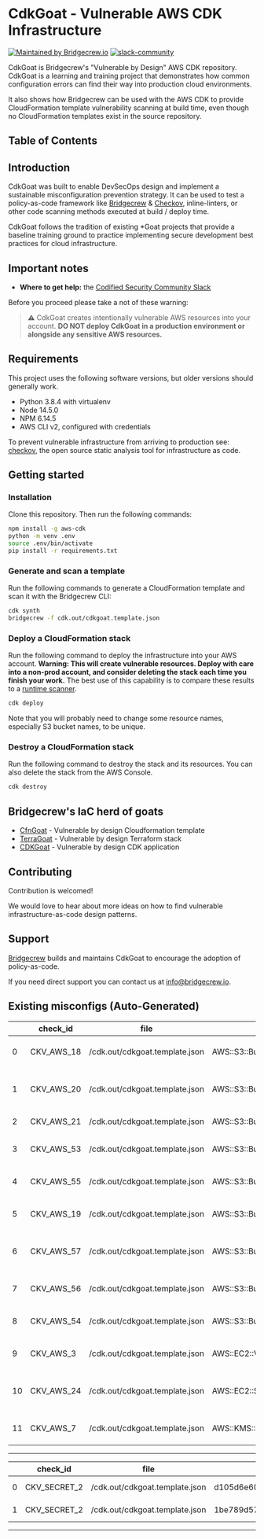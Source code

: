 # CdkGoat - Vulnerable AWS CDK Infrastructure

[![Maintained by Bridgecrew.io](https://img.shields.io/badge/maintained%20by-bridgecrew.io-blueviolet)](https://bridgecrew.io/?utm_source=github&utm_medium=organic_oss&utm_campaign=cdkgoat)
[![slack-community](https://img.shields.io/badge/Slack-4A154B?style=plastic&logo=slack&logoColor=white)](https://slack.bridgecrew.io/)

CdkGoat is Bridgecrew's "Vulnerable by Design" AWS CDK repository.
CdkGoat is a learning and training project that demonstrates how common configuration errors can find their way into production cloud environments.

It also shows how Bridgecrew can be used with the AWS CDK to provide CloudFormation template vulnerability scanning at build time, even though no CloudFormation templates exist in the source repository.

## Table of Contents


## Introduction

CdkGoat was built to enable DevSecOps design and implement a sustainable misconfiguration prevention strategy. It can be used to test a policy-as-code framework like [Bridgecrew](https://bridgecrew.io/?utm_source=github&utm_medium=organic_oss&utm_campaign=cdkgoat) & [Checkov](https://github.com/bridgecrewio/checkov/), inline-linters, or other code scanning methods executed at build / deploy time.

CdkGoat follows the tradition of existing *Goat projects that provide a baseline training ground to practice implementing secure development best practices for cloud infrastructure.

## Important notes

* **Where to get help:** the [Codified Security Community Slack](https://codifiedsecurity.slack.com/)

Before you proceed please take a not of these warning:
> :warning: CdkGoat creates intentionally vulnerable AWS resources into your account. **DO NOT deploy CdkGoat in a production environment or alongside any sensitive AWS resources.**

## Requirements

This project uses the following software versions, but older versions should generally work.

* Python 3.8.4 with virtualenv
* Node 14.5.0
* NPM 6.14.5
* AWS CLI v2, configured with credentials

To prevent vulnerable infrastructure from arriving to production see: [checkov](https://github.com/bridgecrewio/checkov/), the open source static analysis tool for infrastructure as code.

## Getting started

### Installation
Clone this repository. Then run the following commands:

```bash
npm install -g aws-cdk
python -m venv .env
source .env/bin/activate
pip install -r requirements.txt
```

### Generate and scan a template

Run the following commands to generate a CloudFormation template and scan it with the Bridgecrew CLI:

```bash
cdk synth
bridgecrew -f cdk.out/cdkgoat.template.json
```

### Deploy a CloudFormation stack

Run the following command to deploy the infrastructure into your AWS account. **Warning: This will create vulnerable resources. Deploy with care into a non-prod account, and consider deleting the stack each time you finish your work.** The best use of this capability is to compare these results to a [runtime scanner](https://bridgecrew.cloud).

```bash
cdk deploy
```

Note that you will probably need to change some resource names, especially S3 bucket names, to be unique.

### Destroy a CloudFormation stack

Run the following command to destroy the stack and its resources. You can also delete the stack from the AWS Console.

```bash
cdk destroy
```

## Bridgecrew's IaC herd of goats

* [CfnGoat](https://github.com/bridgecrewio/cfngoat) - Vulnerable by design Cloudformation template
* [TerraGoat](https://github.com/bridgecrewio/terragoat) - Vulnerable by design Terraform stack
* [CDKGoat](https://github.com/bridgecrewio/cdkgoat) - Vulnerable by design CDK application

## Contributing

Contribution is welcomed!

We would love to hear about more ideas on how to find vulnerable infrastructure-as-code design patterns.

## Support

[Bridgecrew](https://bridge.dev/2WBms5Q) builds and maintains CdkGoat to encourage the adoption of policy-as-code.

If you need direct support you can contact us at [info@bridgecrew.io](mailto:info@bridgecrew.io).

## Existing misconfigs (Auto-Generated)
|    | check_id   | file                           | resource                            | check_name                                                        | guideline                                                           |
|----|------------|--------------------------------|-------------------------------------|-------------------------------------------------------------------|---------------------------------------------------------------------|
|  0 | CKV_AWS_18 | /cdk.out/cdkgoat.template.json | AWS::S3::Bucket.mycdkbucketC801BBDD | Ensure the S3 bucket has access logging enabled                   | https://docs.bridgecrew.io/docs/s3_13-enable-logging                |
|  1 | CKV_AWS_20 | /cdk.out/cdkgoat.template.json | AWS::S3::Bucket.mycdkbucketC801BBDD | Ensure the S3 bucket does not allow READ permissions to everyone  | https://docs.bridgecrew.io/docs/s3_1-acl-read-permissions-everyone  |
|  2 | CKV_AWS_21 | /cdk.out/cdkgoat.template.json | AWS::S3::Bucket.mycdkbucketC801BBDD | Ensure the S3 bucket has versioning enabled                       | https://docs.bridgecrew.io/docs/s3_16-enable-versioning             |
|  3 | CKV_AWS_53 | /cdk.out/cdkgoat.template.json | AWS::S3::Bucket.mycdkbucketC801BBDD | Ensure S3 bucket has block public ACLS enabled                    | https://docs.bridgecrew.io/docs/bc_aws_s3_19                        |
|  4 | CKV_AWS_55 | /cdk.out/cdkgoat.template.json | AWS::S3::Bucket.mycdkbucketC801BBDD | Ensure S3 bucket has ignore public ACLs enabled                   | https://docs.bridgecrew.io/docs/bc_aws_s3_21                        |
|  5 | CKV_AWS_19 | /cdk.out/cdkgoat.template.json | AWS::S3::Bucket.mycdkbucketC801BBDD | Ensure the S3 bucket has server-side-encryption enabled           | https://docs.bridgecrew.io/docs/s3_14-data-encrypted-at-rest        |
|  6 | CKV_AWS_57 | /cdk.out/cdkgoat.template.json | AWS::S3::Bucket.mycdkbucketC801BBDD | Ensure the S3 bucket does not allow WRITE permissions to everyone | https://docs.bridgecrew.io/docs/s3_2-acl-write-permissions-everyone |
|  7 | CKV_AWS_56 | /cdk.out/cdkgoat.template.json | AWS::S3::Bucket.mycdkbucketC801BBDD | Ensure S3 bucket has 'restrict_public_bucket' enabled             | https://docs.bridgecrew.io/docs/bc_aws_s3_22                        |
|  8 | CKV_AWS_54 | /cdk.out/cdkgoat.template.json | AWS::S3::Bucket.mycdkbucketC801BBDD | Ensure S3 bucket has block public policy enabled                  | https://docs.bridgecrew.io/docs/bc_aws_s3_20                        |
|  9 | CKV_AWS_3  | /cdk.out/cdkgoat.template.json | AWS::EC2::Volume.vol100D23AE3       | Ensure all data stored in the EBS is securely encrypted           | https://docs.bridgecrew.io/docs/general_3-encrypt-eps-volume        |
| 10 | CKV_AWS_24 | /cdk.out/cdkgoat.template.json | AWS::EC2::SecurityGroup.sg15CEFF4E3 | Ensure no security groups allow ingress from 0.0.0.0:0 to port 22 | https://docs.bridgecrew.io/docs/networking_1-port-security          |
| 11 | CKV_AWS_7  | /cdk.out/cdkgoat.template.json | AWS::KMS::Key.kms1045C8EFE          | Ensure rotation for customer created CMKs is enabled              | https://docs.bridgecrew.io/docs/logging_8                           |


---


|    | check_id     | file                           | resource                                 | check_name     | guideline                                     |
|----|--------------|--------------------------------|------------------------------------------|----------------|-----------------------------------------------|
|  0 | CKV_SECRET_2 | /cdk.out/cdkgoat.template.json | d105d6e6096177be6085e7d65fe2b50e94303048 | AWS Access Key | https://docs.bridgecrew.io/docs/git_secrets_2 |
|  1 | CKV_SECRET_2 | /cdk.out/cdkgoat.template.json | 1be789d57b93b4368eb001346a983f6feea25a85 | AWS Access Key | https://docs.bridgecrew.io/docs/git_secrets_2 |


---


